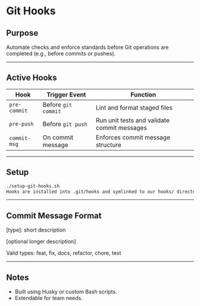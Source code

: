 <!--
START OF: git-hooks.md
Purpose: Outlines the Git hooks in use and their responsibilities.
Update Frequency: Update this when a new hook is added or behavior is modified.
Location: docs/internal-tools/git-hooks.md
-->

# Git Hooks

## Purpose

Automate checks and enforce standards before Git operations are completed (e.g., before commits or pushes).

---

## Active Hooks

| Hook         | Trigger Event       | Function                                    |
|--------------|---------------------|---------------------------------------------|
| `pre-commit` | Before `git commit` | Lint and format staged files                |
| `pre-push`   | Before `git push`   | Run unit tests and validate commit messages |
| `commit-msg` | On commit message   | Enforces commit message structure           |

---

## Setup

```bash
./setup-git-hooks.sh
Hooks are installed into .git/hooks and symlinked to our hooks/ directory.
```

---

## Commit Message Format

[type]: short description

[optional longer description]

Valid types: feat, fix, docs, refactor, chore, test

---

## Notes

- Built using Husky or custom Bash scripts.
- Extendable for team needs.

<!-- END OF: git-hooks.md -->

